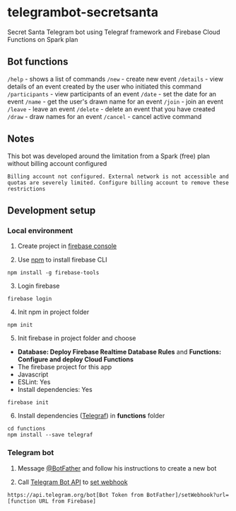 # telegrambot-secretsanta
Secret Santa Telegram bot using Telegraf framework and Firebase Cloud Functions on Spark plan

## Bot functions
`/help` - shows a list of commands
`/new` - create new event
`/details` - view details of an event created by the user who initiated this command
`/participants` - view participants of an event
`/date` - set the date for an event
`/name` - get the user's drawn name for an event
`/join` - join an event
`/leave` - leave an event
`/delete` - delete an event that you have created
`/draw` - draw names for an event
`/cancel` - cancel active command

## Notes
This bot was developed around the limitation from a Spark (free) plan without billing account configured
```
Billing account not configured. External network is not accessible and quotas are severely limited. Configure billing account to remove these restrictions
```


## Development setup

### Local environment
1. Create project in [firebase console](https://console.firebase.google.com)

2. Use [npm](https://nodejs.org/en/) to install firebase CLI
```
npm install -g firebase-tools
```

3. Login firebase
```
firebase login
```

4. Init npm in project folder
```
npm init
```

5. Init firebase in project folder and choose
- **Database: Deploy Firebase Realtime Database Rules** and **Functions: Configure and deploy Cloud Functions** 
- The firebase project for this app
- Javascript
- ESLint: Yes
- Install dependencies: Yes
```
firebase init
```

6. Install dependencies ([Telegraf](https://github.com/telegraf/telegraf)) in **functions** folder
```
cd functions
npm install --save telegraf
```

### Telegram bot
1. Message [@BotFather](http://t.me/BotFather) and follow his instructions to create a new bot

2. Call [Telegram Bot API](https://core.telegram.org/bots/api#making-requests) to [set webhook](https://core.telegram.org/bots/api#setwebhook)
```
https://api.telegram.org/bot[Bot Token from BotFather]/setWebhook?url=[function URL from Firebase]
```